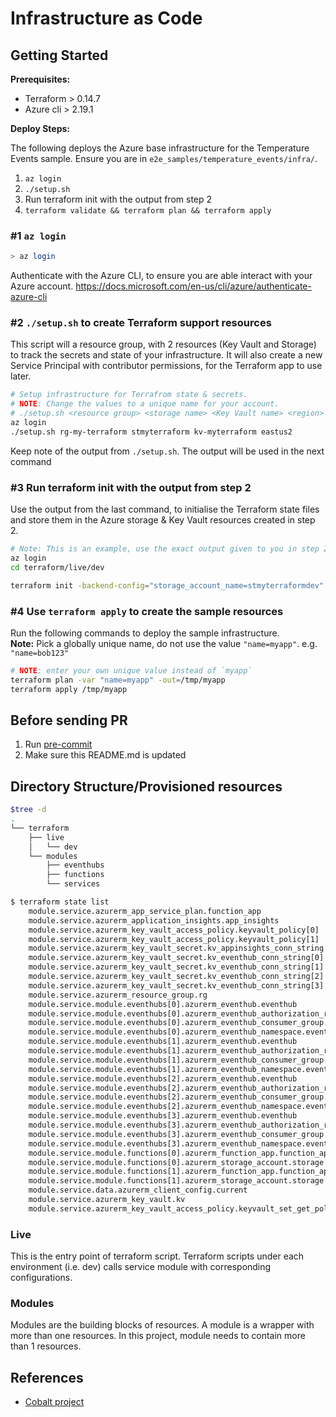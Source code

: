# Infrastructure as Code

## Getting Started

**Prerequisites:**

- Terraform > 0.14.7
- Azure cli > 2.19.1

**Deploy Steps:**

The following deploys the Azure base infrastructure for the Temperature Events sample. Ensure you are in `e2e_samples/temperature_events/infra/`.

1. `az login`
2. `./setup.sh`
3. Run terraform init with the output from step 2
4. `terraform validate && terraform plan && terraform apply`

### #1 `az login`

```bash
> az login
```

Authenticate with the Azure CLI, to ensure you are able interact with your Azure account.
<https://docs.microsoft.com/en-us/cli/azure/authenticate-azure-cli>

### #2 `./setup.sh` to create Terraform support resources

This script will a resource group, with 2 resources (Key Vault and Storage) to track the secrets and state of your infrastructure. It will also create a new Service Principal with contributor permissions, for the Terraform app to use later.

```bash
# Setup infrastructure for Terrafrom state & secrets.
# NOTE: Change the values to a unique name for your account.
# ./setup.sh <resource group> <storage name> <Key Vault name> <region>
az login
./setup.sh rg-my-terraform stmyterraform kv-myterraform eastus2
```

Keep note of the output from `./setup.sh`. The output will be used in the next command

### #3 Run terraform init with the output from step 2

Use the output from the last command, to initialise the Terraform state files and store them in the Azure storage & Key Vault resources created in step 2.

```bash
# Note: This is an example, use the exact output given to you in step 2.
az login
cd terraform/live/dev

terraform init -backend-config="storage_account_name=stmyterraformdev" -backend-config="container_name=terraform-state" -backend-config="access_key=$(az keyvault secret show --name tfstate-storage-key-dev --vault-name kv-myterraform --query value -o tsv)" -backend-config="key=terraform.tfstate"
```

### #4 Use `terraform apply` to create the sample resources

Run the following commands to deploy the sample infrastructure.  
**Note:** Pick a globally unique name, do not use the value `"name=myapp"`.  e.g. `"name=bob123"`

```bash
# NOTE: enter your own unique value instead of `myapp`
terraform plan -var "name=myapp" -out=/tmp/myapp
terraform apply /tmp/myapp
```

## Before sending PR

1. Run [pre-commit](https://pre-commit.com/#install)
1. Make sure this README.md is updated

## Directory Structure/Provisioned resources

```zsh
$tree -d
.
└── terraform
    ├── live
    │   └── dev
    └── modules
        ├── eventhubs
        ├── functions
        └── services
```

```bash
$ terraform state list
    module.service.azurerm_app_service_plan.function_app
    module.service.azurerm_application_insights.app_insights
    module.service.azurerm_key_vault_access_policy.keyvault_policy[0]
    module.service.azurerm_key_vault_access_policy.keyvault_policy[1]
    module.service.azurerm_key_vault_secret.kv_appinsights_conn_string
    module.service.azurerm_key_vault_secret.kv_eventhub_conn_string[0]
    module.service.azurerm_key_vault_secret.kv_eventhub_conn_string[1]
    module.service.azurerm_key_vault_secret.kv_eventhub_conn_string[2]
    module.service.azurerm_key_vault_secret.kv_eventhub_conn_string[3]
    module.service.azurerm_resource_group.rg
    module.service.module.eventhubs[0].azurerm_eventhub.eventhub
    module.service.module.eventhubs[0].azurerm_eventhub_authorization_rule.eventhub_authorization_rule
    module.service.module.eventhubs[0].azurerm_eventhub_consumer_group.function_consumer_group
    module.service.module.eventhubs[0].azurerm_eventhub_namespace.eventhub
    module.service.module.eventhubs[1].azurerm_eventhub.eventhub
    module.service.module.eventhubs[1].azurerm_eventhub_authorization_rule.eventhub_authorization_rule
    module.service.module.eventhubs[1].azurerm_eventhub_consumer_group.function_consumer_group
    module.service.module.eventhubs[1].azurerm_eventhub_namespace.eventhub
    module.service.module.eventhubs[2].azurerm_eventhub.eventhub
    module.service.module.eventhubs[2].azurerm_eventhub_authorization_rule.eventhub_authorization_rule
    module.service.module.eventhubs[2].azurerm_eventhub_consumer_group.function_consumer_group
    module.service.module.eventhubs[2].azurerm_eventhub_namespace.eventhub
    module.service.module.eventhubs[3].azurerm_eventhub.eventhub
    module.service.module.eventhubs[3].azurerm_eventhub_authorization_rule.eventhub_authorization_rule
    module.service.module.eventhubs[3].azurerm_eventhub_consumer_group.function_consumer_group
    module.service.module.eventhubs[3].azurerm_eventhub_namespace.eventhub
    module.service.module.functions[0].azurerm_function_app.function_app
    module.service.module.functions[0].azurerm_storage_account.storage
    module.service.module.functions[1].azurerm_function_app.function_app
    module.service.module.functions[1].azurerm_storage_account.storage
    module.service.data.azurerm_client_config.current
    module.service.azurerm_key_vault.kv
    module.service.azurerm_key_vault_access_policy.keyvault_set_get_policy
```

### Live

This is the entry point of terraform script. Terraform scripts under each environment (i.e. dev) calls service module with corresponding configurations.

### Modules

Modules are the building blocks of resources. A module is a wrapper with more than one resources. In this project, module needs to contain more than 1 resources.

## References

* [Cobalt project](https://github.com/microsoft/cobalt)
